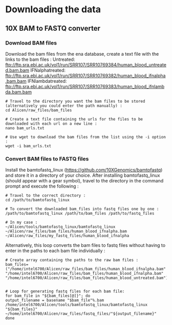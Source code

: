 # Downloading the data

## 10X BAM to FASTQ converter

### Download BAM files 

Download the bam files from the ena database, create a text file with the links to the bam files : 
Untreated: ftp://ftp.sra.ebi.ac.uk/vol1/run/SRR107/SRR10769384/human_blood_untreated.bam.bam
IFNalphatreated: ftp://ftp.sra.ebi.ac.uk/vol1/run/SRR107/SRR10769382/human_blood_ifnalpha.bam.bam
IFNlambdatreated: ftp://ftp.sra.ebi.ac.uk/vol1/run/SRR107/SRR10769383/human_blood_ifnlambda.bam.bam

```command prompt
# Travel to the directory you want the bam files to be stored (alternatively you could enter the path manually) : 
cd Alicen/raw_files/bam_files

# Create a text file containing the urls for the files to be downloaded with each url on a new line :
nano bam_urls.txt

# Use wget to download the bam files from the list using the -i option : 
wget -i bam_urls.txt

```
### Convert BAM files to FASTQ files  

Install the bamtofastq_linux (https://github.com/10XGenomics/bamtofastq) and store it in a directory of your choice. After installing bamtofastq_linux (should appear with a gear symbol), travel to the directory in the command prompt and execute the following : 

```command prompt
# Travel to the correct directory : 
cd /path/to/bamtofastq_linux

# To convert the downloaded bam_files into fastq files one by one :
/path/to/bamtofastq_linux /path/to/bam_files /path/to/fastq_files

# In my case :
~/Alicen/tools/bamtofastq_linux/bamtofastq_linux ~/Alicen/raw_files/bam_files/human_blood_ifnalpha.bam ~/Alicen/raw_files/my_fastq_files/human_blood_ifnalpha

```
Alternatively, this loop converts the bam files to fastq files without having to enter in the paths to each bam file individually : 

```Linux command prompt
# Create array containing the paths to the raw bam files :
bam_files=("/home/intel6700/Alicen/raw_files/bam_files/human_blood_ifnalpha.bam" "/home/intel6700/Alicen/raw_files/bam_files/human_blood_ifnalpha.bam" "/home/intel6700/Alicen/raw_files/bam_files/human_blood_untreated.bam")


# Loop for generating fastq files for each bam file: 
for bam_file in "${bam_files[@]}"; do 
output_filename = basename "$bam_file"%.bam
/home/intel6700/Alicen/tools/bamtofastq_linux/bamtofastq_linux "${bam_files}" ~/home/intel6700/Alicen/raw_files/fastq_files/"${output_filename}"
done 
